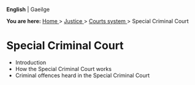 **English** |  Gaeilge 

**You are here:** [ Home ](/en/) > [ Justice ](/en/justice/) > [ Courts system
](/en/justice/courts-system/) > Special Criminal Court

#  Special Criminal Court

  * Introduction 
  * How the Special Criminal Court works 
  * Criminal offences heard in the Special Criminal Court 
